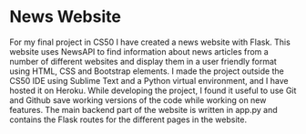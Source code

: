 # News Website
For my final project in CS50 I have created a news website with Flask. This website uses NewsAPI to find information about news articles from a number of different websites and display them in a user friendly format using HTML, CSS and Bootstrap elements. I made the project outside the CS50 IDE using Sublime Text and a Python virtual environment, and I have hosted it on Heroku. While developing the project, I found it useful to use Git and Github save working versions of the code while working on new features.
The main backend part of the website is written in app.py and contains the Flask routes for the different pages in the website. 
